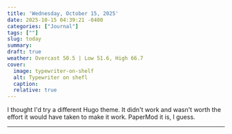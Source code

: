 ```yaml
---
title: 'Wednesday, October 15, 2025'
date: 2025-10-15 04:39:21 -0400
categories: ["Journal"]
tags: [""]
slug: today
summary: 
draft: true
weather: Overcast 50.5 | Low 51.6, High 66.7
cover: 
  image: typewriter-on-shelf
  alt: Typewriter on shefl
  caption: 
  relative: true
---
```


I thought I'd try a different Hugo theme. It didn't work and wasn't worth the effort it would have taken to make it work. PaperMod it is, I guess.

----

